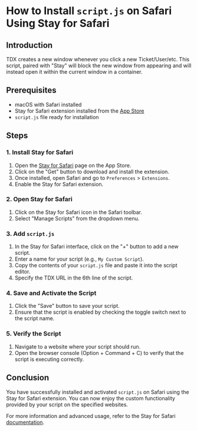 # How to Install `script.js` on Safari Using Stay for Safari

## Introduction
TDX creates a new window whenever you click a new Ticket/User/etc. This script, paired with "Stay" will block the new window from appearing and will instead open it within the current window in a container.

## Prerequisites
- macOS with Safari installed
- Stay for Safari extension installed from the [App Store](https://apps.apple.com/us/app/stay-for-safari/id1591620171)
- `script.js` file ready for installation

## Steps

### 1. Install Stay for Safari
1. Open the [Stay for Safari](https://apps.apple.com/us/app/stay-for-safari/id1591620171) page on the App Store.
2. Click on the "Get" button to download and install the extension.
3. Once installed, open Safari and go to `Preferences` > `Extensions`.
4. Enable the Stay for Safari extension.

### 2. Open Stay for Safari
1. Click on the Stay for Safari icon in the Safari toolbar.
2. Select "Manage Scripts" from the dropdown menu.

### 3. Add `script.js`
1. In the Stay for Safari interface, click on the "+" button to add a new script.
2. Enter a name for your script (e.g., `My Custom Script`).
3. Copy the contents of your `script.js` file and paste it into the script editor.
4. Specify the TDX URL in the 6th line of the script.

### 4. Save and Activate the Script
1. Click the "Save" button to save your script.
2. Ensure that the script is enabled by checking the toggle switch next to the script name.

### 5. Verify the Script
1. Navigate to a website where your script should run.
2. Open the browser console (Option + Command + C) to verify that the script is executing correctly.

## Conclusion
You have successfully installed and activated `script.js` on Safari using the Stay for Safari extension. You can now enjoy the custom functionality provided by your script on the specified websites.

For more information and advanced usage, refer to the Stay for Safari [documentation](https://apps.apple.com/us/app/stay-for-safari/id1591620171).
